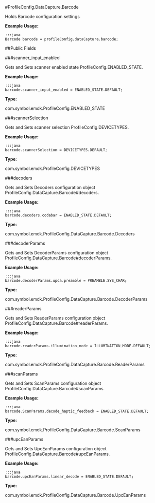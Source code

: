 #ProfileConfig.DataCapture.Barcode

Holds Barcode configuration settings

 

**Example Usage:**
	
	:::java	
	Barcode barcode = profileConfig.dataCapture.barcode;


##Public Fields

###scanner_input_enabled

Gets and Sets scanner enabled state   ProfileConfig.ENABLED_STATE.

 

**Example Usage:**
	
	:::java	
	barcode.scanner_input_enabled = ENABLED_STATE.DEFAULT;


**Type:**

com.symbol.emdk.ProfileConfig.ENABLED_STATE

###scannerSelection

Gets and Sets scanner selection  ProfileConfig.DEVICETYPES.

 

**Example Usage:**
	
	:::java	
	barcode.scannerSelection = DEVICETYPES.DEFAULT;


**Type:**

com.symbol.emdk.ProfileConfig.DEVICETYPES

###decoders

Gets and Sets Decoders configuration object  ProfileConfig.DataCapture.Barcode#decoders.

 

**Example Usage:**
	
	:::java	
	barcode.decoders.codabar = ENABLED_STATE.DEFAULT;


**Type:**

com.symbol.emdk.ProfileConfig.DataCapture.Barcode.Decoders

###decoderParams

Gets and Sets DecoderParams configuration object  ProfileConfig.DataCapture.Barcode#decoderParams.

 

**Example Usage:**
	
	:::java	
	barcode.decoderParams.upca.preamble = PREAMBLE.SYS_CHAR;


**Type:**

com.symbol.emdk.ProfileConfig.DataCapture.Barcode.DecoderParams

###readerParams

Gets and Sets ReaderParams configuration object  ProfileConfig.DataCapture.Barcode#readerParams.

 

**Example Usage:**
	
	:::java	
	barcode.readerParams.illumination_mode = ILLUMINATION_MODE.DEFAULT;


**Type:**

com.symbol.emdk.ProfileConfig.DataCapture.Barcode.ReaderParams

###scanParams

Gets and Sets ScanParams configuration object  ProfileConfig.DataCapture.Barcode#scanParams.

 

**Example Usage:**
	
	:::java	
	barcode.ScanParams.decode_haptic_feedback = ENABLED_STATE.DEFAULT;


**Type:**

com.symbol.emdk.ProfileConfig.DataCapture.Barcode.ScanParams

###upcEanParams

Gets and Sets UpcEanParams configuration object  ProfileConfig.DataCapture.Barcode#upcEanParams.

 

**Example Usage:**
	
	:::java	
	barcode.upcEanParams.linear_decode = ENABLED_STATE.DEFAULT;


**Type:**

com.symbol.emdk.ProfileConfig.DataCapture.Barcode.UpcEanParams

